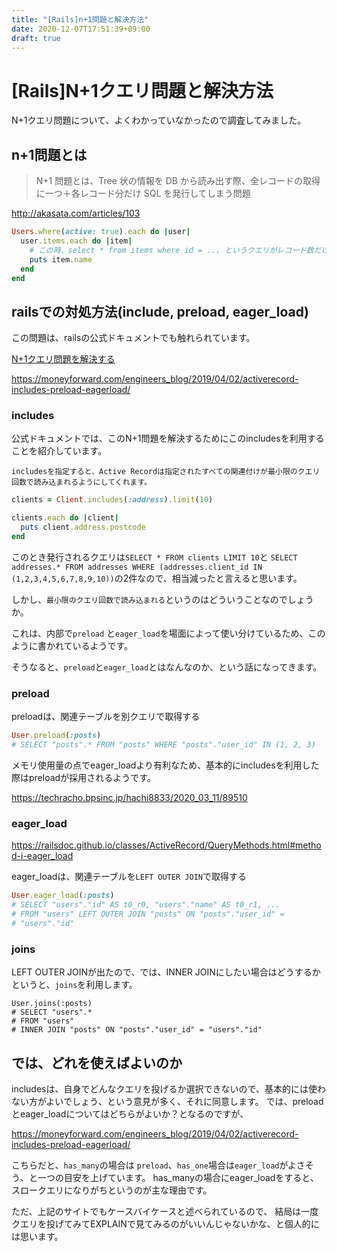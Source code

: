```yaml
---
title: "[Rails]n+1問題と解決方法"
date: 2020-12-07T17:51:39+09:00
draft: true
---
```


# [Rails]N+1クエリ問題と解決方法

N+1クエリ問題について、よくわかっていなかったので調査してみました。

## n+1問題とは

> N+1 問題とは、Tree 状の情報を DB から読み出す際、全レコードの取得に一つ＋各レコード分だけ SQL を発行してしまう問題

http://akasata.com/articles/103

```Ruby
Users.where(active: true).each do |user|
  user.items.each do |item|
    # この時、select * from items where id = ... というクエリがレコード数だけ投げられる
    puts item.name
  end
end
```

## railsでの対処方法(include, preload, eager_load)

この問題は、railsの公式ドキュメントでも触れられています。

[N+1クエリ問題を解決する](https://railsguides.jp/active_record_querying.html#%E9%96%A2%E9%80%A3%E4%BB%98%E3%81%91%E3%82%92%E4%B8%80%E6%8B%AC%E8%AA%AD%E3%81%BF%E8%BE%BC%E3%81%BF%E3%81%99%E3%82%8B
)

https://moneyforward.com/engineers_blog/2019/04/02/activerecord-includes-preload-eagerload/

### includes

公式ドキュメントでは、このN+1問題を解決するためにこのincludesを利用することを紹介しています。

`includesを指定すると、Active Recordは指定されたすべての関連付けが最小限のクエリ回数で読み込まれるようにしてくれます。`

```Ruby
clients = Client.includes(:address).limit(10)

clients.each do |client|
  puts client.address.postcode
end
```
このとき発行されるクエリは`SELECT * FROM clients LIMIT 10`と `SELECT addresses.* FROM addresses WHERE (addresses.client_id IN (1,2,3,4,5,6,7,8,9,10))`の2件なので、相当減ったと言えると思います。

しかし、`最小限のクエリ回数で読み込まれる`というのはどういうことなのでしょうか。

これは、内部で`preload` と`eager_load`を場面によって使い分けているため、このように書かれているようです。

そうなると、`preload`と`eager_load`とはなんなのか、という話になってきます。

### preload

preloadは、関連テーブルを別クエリで取得する

```Ruby
User.preload(:posts)
# SELECT "posts".* FROM "posts" WHERE "posts"."user_id" IN (1, 2, 3)
```

メモリ使用量の点でeager_loadより有利なため、基本的にincludesを利用した際はpreloadが採用されるようです。

https://techracho.bpsinc.jp/hachi8833/2020_03_11/89510

### eager_load

https://railsdoc.github.io/classes/ActiveRecord/QueryMethods.html#method-i-eager_load

eager_loadは、関連テーブルを`LEFT OUTER JOIN`で取得する

```Ruby
User.eager_load(:posts)
# SELECT "users"."id" AS t0_r0, "users"."name" AS t0_r1, ...
# FROM "users" LEFT OUTER JOIN "posts" ON "posts"."user_id" =
# "users"."id"
```


### joins

LEFT OUTER JOINが出たので、では、INNER JOINにしたい場合はどうするかというと、`joins`を利用します。

```
User.joins(:posts)
# SELECT "users".*
# FROM "users"
# INNER JOIN "posts" ON "posts"."user_id" = "users"."id"
```

## では、どれを使えばよいのか

includesは、自身でどんなクエリを投げるか選択できないので、基本的には使わない方がよいでしょう、という意見が多く、それに同意します。
では、preloadとeager_loadについてはどちらがよいか？となるのですが、

https://moneyforward.com/engineers_blog/2019/04/02/activerecord-includes-preload-eagerload/

こちらだと、`has_many`の場合は `preload`、`has_one`場合は`eager_load`がよさそう、と一つの目安を上げています。
has_manyの場合にeager_loadをすると、スロークエリになりがちというのが主な理由です。

ただ、上記のサイトでもケースバイケースと述べられているので、
結局は一度クエリを投げてみてEXPLAINで見てみるのがいいんじゃないかな、と個人的には思います。

